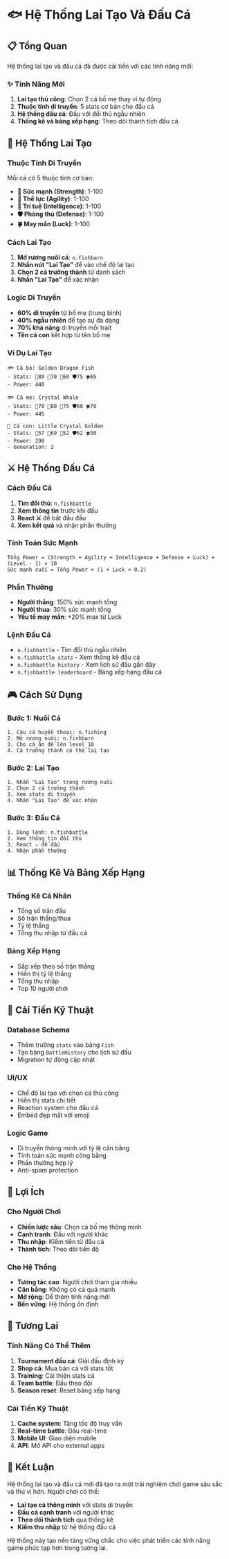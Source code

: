 # 🐟 Hệ Thống Lai Tạo Và Đấu Cá

## 📋 Tổng Quan

Hệ thống lai tạo và đấu cá đã được cải tiến với các tính năng mới:

### ✨ Tính Năng Mới

1. **Lai tạo thủ công**: Chọn 2 cá bố mẹ thay vì tự động
2. **Thuộc tính di truyền**: 5 stats cơ bản cho đấu cá
3. **Hệ thống đấu cá**: Đấu với đối thủ ngẫu nhiên
4. **Thống kê và bảng xếp hạng**: Theo dõi thành tích đấu cá

## 🧬 Hệ Thống Lai Tạo

### Thuộc Tính Di Truyền

Mỗi cá có 5 thuộc tính cơ bản:
- **💪 Sức mạnh (Strength)**: 1-100
- **🏃 Thể lực (Agility)**: 1-100  
- **🧠 Trí tuệ (Intelligence)**: 1-100
- **🛡️ Phòng thủ (Defense)**: 1-100
- **🍀 May mắn (Luck)**: 1-100

### Cách Lai Tạo

1. **Mở rương nuôi cá**: `n.fishbarn`
2. **Nhấn nút "Lai Tạo"** để vào chế độ lai tạo
3. **Chọn 2 cá trưởng thành** từ danh sách
4. **Nhấn "Lai Tạo"** để xác nhận

### Logic Di Truyền

- **60% di truyền** từ bố mẹ (trung bình)
- **40% ngẫu nhiên** để tạo sự đa dạng
- **70% khả năng** di truyền mỗi trait
- **Tên cá con** kết hợp từ tên bố mẹ

### Ví Dụ Lai Tạo

```
🐟 Cá bố: Golden Dragon Fish
- Stats: 💪80 🏃70 🧠60 🛡️75 🍀65
- Power: 440

🐟 Cá mẹ: Crystal Whale  
- Stats: 💪70 🏃80 🧠75 🛡️60 🍀70
- Power: 445

🐠 Cá con: Little Crystal Golden
- Stats: 💪57 🏃69 🧠52 🛡️62 🍀50
- Power: 290
- Generation: 2
```

## ⚔️ Hệ Thống Đấu Cá

### Cách Đấu Cá

1. **Tìm đối thủ**: `n.fishbattle`
2. **Xem thông tin** trước khi đấu
3. **React ⚔️** để bắt đầu đấu
4. **Xem kết quả** và nhận phần thưởng

### Tính Toán Sức Mạnh

```
Tổng Power = (Strength + Agility + Intelligence + Defense + Luck) + (Level - 1) × 10
Sức mạnh cuối = Tổng Power × (1 + Luck × 0.2)
```

### Phần Thưởng

- **Người thắng**: 150% sức mạnh tổng
- **Người thua**: 30% sức mạnh tổng
- **Yếu tố may mắn**: +20% max từ Luck

### Lệnh Đấu Cá

- `n.fishbattle` - Tìm đối thủ ngẫu nhiên
- `n.fishbattle stats` - Xem thống kê đấu cá
- `n.fishbattle history` - Xem lịch sử đấu gần đây
- `n.fishbattle leaderboard` - Bảng xếp hạng đấu cá

## 🎮 Cách Sử Dụng

### Bước 1: Nuôi Cá
```
1. Câu cá huyền thoại: n.fishing
2. Mở rương nuôi: n.fishbarn
3. Cho cá ăn để lên level 10
4. Cá trưởng thành có thể lai tạo
```

### Bước 2: Lai Tạo
```
1. Nhấn "Lai Tạo" trong rương nuôi
2. Chọn 2 cá trưởng thành
3. Xem stats di truyền
4. Nhấn "Lai Tạo" để xác nhận
```

### Bước 3: Đấu Cá
```
1. Dùng lệnh: n.fishbattle
2. Xem thông tin đối thủ
3. React ⚔️ để đấu
4. Nhận phần thưởng
```

## 📊 Thống Kê Và Bảng Xếp Hạng

### Thống Kê Cá Nhân
- Tổng số trận đấu
- Số trận thắng/thua
- Tỷ lệ thắng
- Tổng thu nhập từ đấu cá

### Bảng Xếp Hạng
- Sắp xếp theo số trận thắng
- Hiển thị tỷ lệ thắng
- Tổng thu nhập
- Top 10 người chơi

## 🔧 Cải Tiến Kỹ Thuật

### Database Schema
- Thêm trường `stats` vào bảng `Fish`
- Tạo bảng `BattleHistory` cho lịch sử đấu
- Migration tự động cập nhật

### UI/UX
- Chế độ lai tạo với chọn cá thủ công
- Hiển thị stats chi tiết
- Reaction system cho đấu cá
- Embed đẹp mắt với emoji

### Logic Game
- Di truyền thông minh với tỷ lệ cân bằng
- Tính toán sức mạnh công bằng
- Phần thưởng hợp lý
- Anti-spam protection

## 🎯 Lợi Ích

### Cho Người Chơi
- **Chiến lược sâu**: Chọn cá bố mẹ thông minh
- **Cạnh tranh**: Đấu với người khác
- **Thu nhập**: Kiếm tiền từ đấu cá
- **Thành tích**: Theo dõi tiến độ

### Cho Hệ Thống
- **Tương tác cao**: Người chơi tham gia nhiều
- **Cân bằng**: Không có cá quá mạnh
- **Mở rộng**: Dễ thêm tính năng mới
- **Bền vững**: Hệ thống ổn định

## 🚀 Tương Lai

### Tính Năng Có Thể Thêm
1. **Tournament đấu cá**: Giải đấu định kỳ
2. **Shop cá**: Mua bán cá với stats tốt
3. **Training**: Cải thiện stats cá
4. **Team battle**: Đấu theo đội
5. **Season reset**: Reset bảng xếp hạng

### Cải Tiến Kỹ Thuật
1. **Cache system**: Tăng tốc độ truy vấn
2. **Real-time battle**: Đấu real-time
3. **Mobile UI**: Giao diện mobile
4. **API**: Mở API cho external apps

## 📝 Kết Luận

Hệ thống lai tạo và đấu cá mới đã tạo ra một trải nghiệm chơi game sâu sắc và thú vị hơn. Người chơi có thể:

- **Lai tạo cá thông minh** với stats di truyền
- **Đấu cá cạnh tranh** với người khác
- **Theo dõi thành tích** qua thống kê
- **Kiếm thu nhập** từ hệ thống đấu cá

Hệ thống này tạo nền tảng vững chắc cho việc phát triển các tính năng game phức tạp hơn trong tương lai. 
